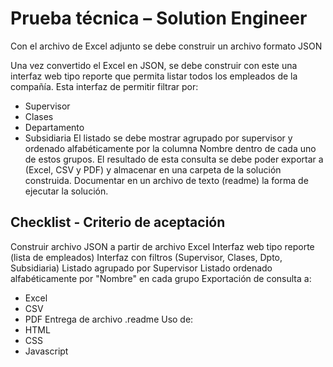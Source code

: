 # Prueba técnica – Solution Engineer

Con el archivo de Excel adjunto se debe construir un archivo formato JSON  

Una vez convertido el Excel en JSON, se debe construir con este una interfaz web tipo reporte que permita listar todos los empleados de la compañía. Esta interfaz de permitir filtrar por:
- Supervisor
- Clases
- Departamento
- Subsidiaria
El listado se debe mostrar agrupado por supervisor y ordenado alfabéticamente por la columna Nombre dentro de cada uno de estos grupos.
El resultado de esta consulta se debe poder exportar a (Excel, CSV y PDF) y almacenar en una carpeta de la solución construida. 
Documentar en un archivo de texto (readme) la forma de ejecutar la solución.

## Checklist - Criterio de aceptación 
Construir archivo JSON a partir de archivo Excel 
Interfaz web tipo reporte (lista de empleados) 
Interfaz con filtros (Supervisor, Clases, Dpto, Subsidiaria) 
Listado agrupado por Supervisor 
Listado ordenado alfabéticamente por "Nombre" en cada grupo 
Exportación de consulta a:
- Excel 
- CSV 
- PDF
Entrega de archivo .readme 
Uso de:
- HTML
- CSS
- Javascript 